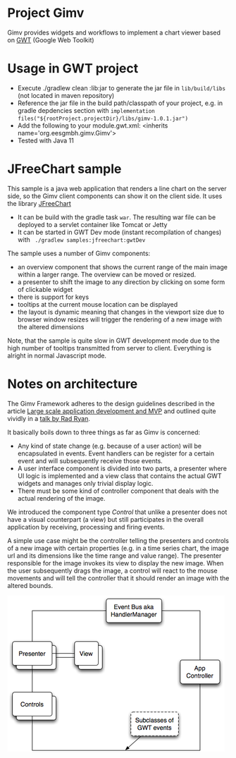 # Project Gimv

Gimv provides widgets and workflows to implement a chart viewer based on [GWT](http://www.gwtproject.org/) (Google Web Toolkit)

# Usage in GWT project

* Execute  ./gradlew clean :lib:jar to generate the jar file in `lib/build/libs` (not located in maven repository)
* Reference the jar file in the build path/classpath of your project, e.g. in gradle depdencies section with `implementation files("${rootProject.projectDir}/libs/gimv-1.0.1.jar")`
* Add the following to your module.gwt.xml: &lt;inherits name='org.eesgmbh.gimv.Gimv'>
* Tested with Java 11

# JFreeChart sample

This sample is a java web application that renders a line chart on the server side, so the Gimv client components
can show it on the client side. It uses the library [JFreeChart](http://www.jfree.org/jfreechart/)

* It can be build with the gradle task `war`. The resulting war file can be deployed to a servlet container like Tomcat or Jetty
* It can be started in GWT Dev mode (instant recompilation of changes) with ` ./gradlew samples:jfreechart:gwtDev`

The sample uses a number of Gimv components:
* an overview component that shows the current range of the main image within a larger range. The overview can be moved or resized.
* a presenter to shift the image to any direction by clicking on some form of clickable widget
* there is support for keys
* tooltips at the current mouse location can be displayed
* the layout is dynamic meaning that changes in the viewport size due to browser window resizes will trigger the rendering of a new image with the altered dimensions

Note, that the sample is quite slow in GWT development mode due to the high number of tooltips transmitted from server to client. Everything is alright in normal Javascript mode.

# Notes on architecture

The Gimv Framework adheres to the design guidelines described in the article
[Large scale application development and MVP](http://www.gwtproject.org/articles/mvp-architecture.html) and outlined quite vividly in a [talk by Rad Ryan](http://www.youtube.com/watch?v=PDuhR18-EdM).

It basically boils down to three things as far as Gimv is concerned:

* Any kind of state change (e.g. because of a user action) will be encapsulated in events. Event handlers can be register for a certain event and will subsequently receive those events.
* A user interface component is divided into two parts, a presenter where UI logic is implemented and a view class that contains the actual GWT widgets and manages only trivial display logic.
* There must be some kind of controller component that deals with the actual rendering of the image.

We introduced the component type _Control_ that unlike a presenter does not have a visual counterpart (a view) but still participates in the overall application by receiving, processing and firing events.

A simple use case might be the controller telling the presenters and controls of a new image with certain properties (e.g. in a time series chart, the image url and its dimensions like the time range and value range). The presenter responsible for the image invokes its view to display the new image.
When the user subsequently drags the image, a control will react to the mouse movements and will tell the controller that it should render an image with the altered bounds.

![Architecture](docs/gimv-architecture-overview.png)